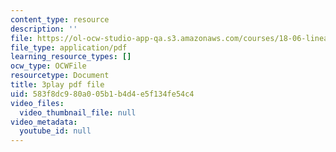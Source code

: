 ```yaml
---
content_type: resource
description: ''
file: https://ol-ocw-studio-app-qa.s3.amazonaws.com/courses/18-06-linear-algebra-spring-2010/583f8dc980a005b1b4d4e5f134fe54c4_RWvi4Vx4CDc.pdf
file_type: application/pdf
learning_resource_types: []
ocw_type: OCWFile
resourcetype: Document
title: 3play pdf file
uid: 583f8dc9-80a0-05b1-b4d4-e5f134fe54c4
video_files:
  video_thumbnail_file: null
video_metadata:
  youtube_id: null
---
```

